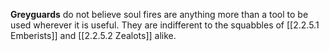 **Greyguards** do not believe soul fires are anything more than a tool to be used wherever it is useful. 
They are indifferent to the squabbles of [[2.2.5.1 Emberists]] and [[2.2.5.2 Zealots]] alike.